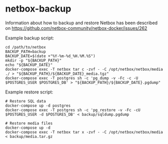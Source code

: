 # netbox-backup

Information about how to backup and restore Netbox has been described on https://github.com/netbox-community/netbox-docker/issues/262

Example backup script:
```
cd /path/to/netbox
BACKUP_PATH=backup
BACKUP_DATE=$(date +"%Y-%m-%d_%H.%M.%S")
mkdir -p "${BACKUP_PATH}"
echo "${BACKUP_DATE}"
docker-compose exec -T netbox tar c -zvf - -C /opt/netbox/netbox/media ./ > "${BACKUP_PATH}/${BACKUP_DATE}_media.tgz"
docker-compose exec -T postgres sh -c 'pg_dump -v -Fc -c -U $POSTGRES_USER $POSTGRES_DB' > "${BACKUP_PATH}/${BACKUP_DATE}.pgdump"
```
Example restore script:
```
# Restore SQL data
docker-compose up -d postgres
docker-compose exec -T postgres sh -c 'pg_restore -v -Fc -cU $POSTGRES_USER -d $POSTGRES_DB' < backup/sqldump.pgdump

# Restore media files
docker-compose up -d
docker-compose exec -T netbox tar x -zvf - -C /opt/netbox/netbox/media < backup/media.tar.gz
```